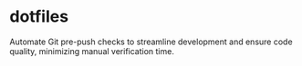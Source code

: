 # dotfiles
Automate Git pre-push checks to streamline development and ensure code quality, minimizing manual verification time.
